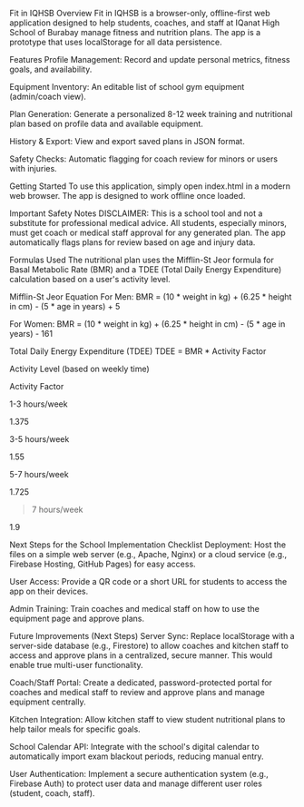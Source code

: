Fit in IQHSB
Overview
Fit in IQHSB is a browser-only, offline-first web application designed to help students, coaches, and staff at IQanat High School of Burabay manage fitness and nutrition plans. The app is a prototype that uses localStorage for all data persistence.

Features
Profile Management: Record and update personal metrics, fitness goals, and availability.

Equipment Inventory: An editable list of school gym equipment (admin/coach view).

Plan Generation: Generate a personalized 8-12 week training and nutritional plan based on profile data and available equipment.

History & Export: View and export saved plans in JSON format.

Safety Checks: Automatic flagging for coach review for minors or users with injuries.

Getting Started
To use this application, simply open index.html in a modern web browser. The app is designed to work offline once loaded.

Important Safety Notes
DISCLAIMER: This is a school tool and not a substitute for professional medical advice. All students, especially minors, must get coach or medical staff approval for any generated plan. The app automatically flags plans for review based on age and injury data.

Formulas Used
The nutritional plan uses the Mifflin-St Jeor formula for Basal Metabolic Rate (BMR) and a TDEE (Total Daily Energy Expenditure) calculation based on a user's activity level.

Mifflin-St Jeor Equation
For Men: BMR = (10 * weight in kg) + (6.25 * height in cm) - (5 * age in years) + 5

For Women: BMR = (10 * weight in kg) + (6.25 * height in cm) - (5 * age in years) - 161

Total Daily Energy Expenditure (TDEE)
TDEE = BMR * Activity Factor

Activity Level (based on weekly time)

Activity Factor

1-3 hours/week

1.375

3-5 hours/week

1.55

5-7 hours/week

1.725

>7 hours/week

1.9

Next Steps for the School
Implementation Checklist
Deployment: Host the files on a simple web server (e.g., Apache, Nginx) or a cloud service (e.g., Firebase Hosting, GitHub Pages) for easy access.

User Access: Provide a QR code or a short URL for students to access the app on their devices.

Admin Training: Train coaches and medical staff on how to use the equipment page and approve plans.

Future Improvements (Next Steps)
Server Sync: Replace localStorage with a server-side database (e.g., Firestore) to allow coaches and kitchen staff to access and approve plans in a centralized, secure manner. This would enable true multi-user functionality.

Coach/Staff Portal: Create a dedicated, password-protected portal for coaches and medical staff to review and approve plans and manage equipment centrally.

Kitchen Integration: Allow kitchen staff to view student nutritional plans to help tailor meals for specific goals.

School Calendar API: Integrate with the school's digital calendar to automatically import exam blackout periods, reducing manual entry.

User Authentication: Implement a secure authentication system (e.g., Firebase Auth) to protect user data and manage different user roles (student, coach, staff).